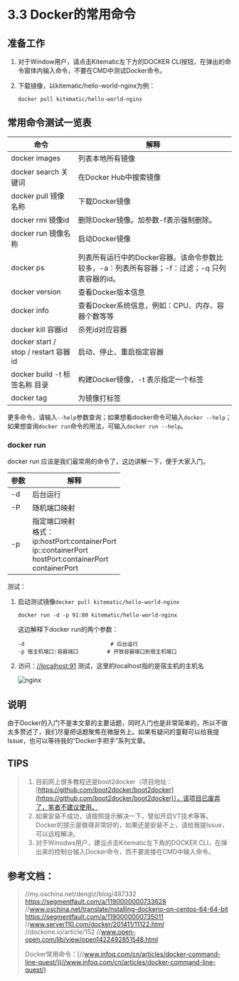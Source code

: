 # 3.3 Docker的常用命令

## 准备工作

1. 对于Window用户，请点击Kitematic左下方的DOCKER CLI按钮，在弹出的命令窗体内输入命令，不要在CMD中测试Docker命令。

2. 下载镜像，以kitematic/hello-world-nginx为例：

   ```
   docker pull kitematic/hello-world-nginx
   ```




## 常用命令测试一览表

| 命令                                 | 解释                                       |
| ---------------------------------- | ---------------------------------------- |
| docker images                      | 列表本地所有镜像                                 |
| docker search 关键词                  | 在Docker Hub中搜索镜像                         |
| docker pull 镜像名称                   | 下载Docker镜像                               |
| docker rmi 镜像id                    | 删除Docker镜像。加参数-f表示强制删除。                  |
| docker run 镜像名称                    | 启动Docker镜像                               |
| docker ps                          | 列表所有运行中的Docker容器。该命令参数比较多，-a：列表所有容器；-f：过滤；-q 只列表容器的id。 |
| docker version                     | 查看Docker版本信息                             |
| docker info                        | 查看Docker系统信息，例如：CPU、内存、容器个数等等            |
| docker kill 容器id                   | 杀死id对应容器                                 |
| docker start / stop / restart 容器id | 启动、停止、重启指定容器                             |
| docker build -t 标签名称 目录            | 构建Docker镜像，-t 表示指定一个标签                   |
| docker tag                         | 为镜像打标签                                   |

更多命令，请输入`--help`参数查询；如果想看docker命令可输入`docker --help`；如果想查询`docker run`命令的用法，可输入`docker run --help`。



### docker run

docker run 应该是我们最常用的命令了，这边讲解一下，便于大家入门。

| 参数   | 解释                                       |
| ---- | ---------------------------------------- |
| -d   | 后台运行                                     |
| -P   | 随机端口映射                                   |
| -p   | 指定端口映射<br>格式：<br>ip:hostPort:containerPort<br>ip::containerPort <br>hostPort:containerPort<br>containerPort |

测试：

1. 启动测试镜像`docker pull kitematic/hello-world-nginx`

   ```
   docker run -d -p 91:80 kitematic/hello-world-nginx
   ```

   这边解释下docker run的两个参数：

   ```shell
   -d                           # 后台运行
   -p 宿主机端口:容器端口         # 开放容器端口到宿主机端口
   ```



2. 访问：[//localhost:91](//localhost:91) 测试，这里的localhost指的是宿主机的主机名

   ![nginx](http://p9on00i25.bkt.clouddn.com/learn-docker/images/docker-nginx-1.png)




## 说明

由于Docker的入门不是本文章的主要话题，同时入门也是非常简单的，所以不做太多赘述了，我们尽量把话题聚焦在微服务上。如果有疑问的童鞋可以给我提Issue，也可以等待我的“Docker手把手”系列文章。




## TIPS

> 1.  目前网上很多教程还是boot2docker（项目地址：[https://github.com/boot2docker/boot2docker](https://github.com/boot2docker/boot2docker)），该项目已废弃了，笔者不建议使用。
> 2.  如果安装不成功，请按照提示解决一下，譬如开启VT技术等等。Docker的提示是做得非常好的，如果还是安装不上，请给我提Issue，可以远程解决。
> 3.  对于Winodws用户，建议点击Kitematic左下角的DOCKER CLI，在弹出来的控制台输入Docker命令，而不要直接在CMD中输入命令。



## 参考文档：

> //my.oschina.net/denglz/blog/487332
> https://segmentfault.com/a/1190000000733628
> //www.oschina.net/translate/nstalling-dockerio-on-centos-64-64-bit
> https://segmentfault.com/a/1190000000735011
> //www.server110.com/docker/201411/11122.html
> //dockone.io/article/152
> //www.open-open.com/lib/view/open1422492851548.html
>
> Docker常用命令：[//www.infoq.com/cn/articles/docker-command-line-quest/](//www.infoq.com/cn/articles/docker-command-line-quest/)


